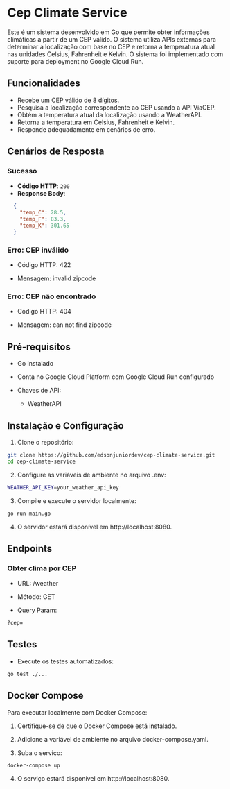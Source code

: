 # Cep Climate Service

Este é um sistema desenvolvido em Go que permite obter informações climáticas a partir de um CEP válido. O sistema utiliza APIs externas para determinar a localização com base no CEP e retorna a temperatura atual nas unidades Celsius, Fahrenheit e Kelvin. O sistema foi implementado com suporte para deployment no Google Cloud Run.

## Funcionalidades

- Recebe um CEP válido de 8 dígitos.
- Pesquisa a localização correspondente ao CEP usando a API ViaCEP.
- Obtém a temperatura atual da localização usando a WeatherAPI.
- Retorna a temperatura em Celsius, Fahrenheit e Kelvin.
- Responde adequadamente em cenários de erro.

## Cenários de Resposta

### Sucesso
- **Código HTTP**: `200`
- **Response Body**:
```json
  {
    "temp_C": 28.5,
    "temp_F": 83.3,
    "temp_K": 301.65
  }
```

### Erro: CEP inválido
- Código HTTP: 422

- Mensagem: invalid zipcode

### Erro: CEP não encontrado

- Código HTTP: 404

- Mensagem: can not find zipcode

## Pré-requisitos

- Go instalado

- Conta no Google Cloud Platform com Google Cloud Run configurado

- Chaves de API:

    - WeatherAPI

## Instalação e Configuração

1. Clone o repositório:

```bash
git clone https://github.com/edsonjuniordev/cep-climate-service.git
cd cep-climate-service
```

2. Configure as variáveis de ambiente no arquivo .env:

```bash
WEATHER_API_KEY=your_weather_api_key
```

3. Compile e execute o servidor localmente:

```bash
go run main.go
```

4. O servidor estará disponível em http://localhost:8080.

## Endpoints

### Obter clima por CEP
- URL: /weather

- Método: GET

- Query Param: 
```bash
?cep=
```

## Testes

- Execute os testes automatizados:

```bash
go test ./...
```

## Docker Compose

Para executar localmente com Docker Compose:

1. Certifique-se de que o Docker Compose está instalado.

2. Adicione a variável de ambiente no arquivo docker-compose.yaml.

3. Suba o serviço:

```bash
docker-compose up
```

4. O serviço estará disponível em http://localhost:8080.